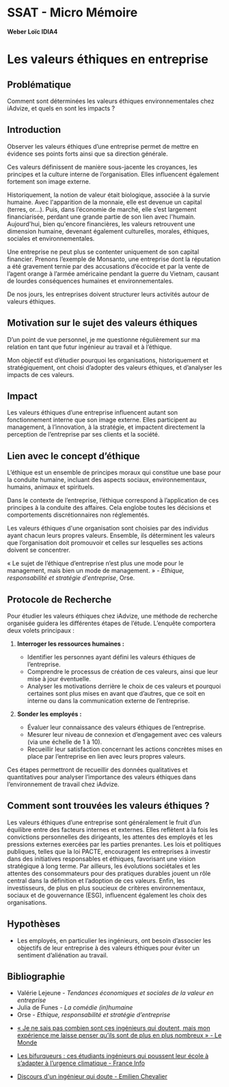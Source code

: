 # SSAT - Micro Mémoire

**Weber Loïc IDIA4**

# Les valeurs éthiques en entreprise

## Problématique

Comment sont déterminées les valeurs éthiques environnementales chez iAdvize, et quels en sont les impacts ?

## Introduction

Observer les valeurs éthiques d’une entreprise permet de mettre en évidence ses points forts ainsi que sa direction générale.

Ces valeurs définissent de manière sous-jacente les croyances, les principes et la culture interne de l’organisation. Elles influencent également fortement son image externe.

Historiquement, la notion de valeur était biologique, associée à la survie humaine. Avec l'apparition de la monnaie, elle est devenue un capital (terres, or…). Puis, dans l’économie de marché, elle s’est largement financiarisée, perdant une grande partie de son lien avec l'humain. Aujourd'hui, bien qu'encore financières, les valeurs retrouvent une dimension humaine, devenant également culturelles, morales, éthiques, sociales et environnementales.

Une entreprise ne peut plus se contenter uniquement de son capital financier. Prenons l’exemple de Monsanto, une entreprise dont la réputation a été gravement ternie par des accusations d’écocide et par la vente de l’agent orange à l’armée américaine pendant la guerre du Vietnam, causant de lourdes conséquences humaines et environnementales.

De nos jours, les entreprises doivent structurer leurs activités autour de valeurs éthiques.

## Motivation sur le sujet des valeurs éthiques

D’un point de vue personnel, je me questionne régulièrement sur ma relation en tant que futur ingénieur au travail et à l’éthique.

Mon objectif est d’étudier pourquoi les organisations, historiquement et stratégiquement, ont choisi d’adopter des valeurs éthiques, et d’analyser les impacts de ces valeurs.

## Impact

Les valeurs éthiques d’une entreprise influencent autant son fonctionnement interne que son image externe. Elles participent au management, à l’innovation, à la stratégie, et impactent directement la perception de l’entreprise par ses clients et la société.

## Lien avec le concept d’éthique

L’éthique est un ensemble de principes moraux qui constitue une base pour la conduite humaine, incluant des aspects sociaux, environnementaux, humains, animaux et spirituels.

Dans le contexte de l’entreprise, l’éthique correspond à l’application de ces principes à la conduite des affaires. Cela englobe toutes les décisions et comportements discrétionnaires non réglementés.

Les valeurs éthiques d'une organisation sont choisies par des individus ayant chacun leurs propres valeurs. Ensemble, ils déterminent les valeurs que l’organisation doit promouvoir et celles sur lesquelles ses actions doivent se concentrer.

« Le sujet de l’éthique d’entreprise n’est plus une mode pour le management, mais bien un mode de management. » - *Ethique, responsabilité et stratégie d'entreprise*, Orse.

## Protocole de Recherche

Pour étudier les valeurs éthiques chez iAdvize, une méthode de recherche organisée guidera les différentes étapes de l’étude. L’enquête comportera deux volets principaux :

1. **Interroger les ressources humaines :**

   - Identifier les personnes ayant défini les valeurs éthiques de l’entreprise.
   - Comprendre le processus de création de ces valeurs, ainsi que leur mise à jour éventuelle.
   - Analyser les motivations derrière le choix de ces valeurs et pourquoi certaines sont plus mises en avant que d’autres, que ce soit en interne ou dans la communication externe de l’entreprise.

2. **Sonder les employés :**

   - Évaluer leur connaissance des valeurs éthiques de l’entreprise.
   - Mesurer leur niveau de connexion et d’engagement avec ces valeurs (via une échelle de 1 à 10).
   - Recueillir leur satisfaction concernant les actions concrètes mises en place par l’entreprise en lien avec leurs propres valeurs.

Ces étapes permettront de recueillir des données qualitatives et quantitatives pour analyser l’importance des valeurs éthiques dans l’environnement de travail chez iAdvize.

## Comment sont trouvées les valeurs éthiques ?

Les valeurs éthiques d’une entreprise sont généralement le fruit d’un équilibre entre des facteurs internes et externes. Elles reflètent à la fois les convictions personnelles des dirigeants, les attentes des employés et les pressions externes exercées par les parties prenantes. Les lois et politiques publiques, telles que la loi PACTE, encouragent les entreprises à investir dans des initiatives responsables et éthiques, favorisant une vision stratégique à long terme. Par ailleurs, les évolutions sociétales et les attentes des consommateurs pour des pratiques durables jouent un rôle central dans la définition et l’adoption de ces valeurs. Enfin, les investisseurs, de plus en plus soucieux de critères environnementaux, sociaux et de gouvernance (ESG), influencent également les choix des organisations.

## Hypothèses

- Les employés, en particulier les ingénieurs, ont besoin d’associer les objectifs de leur entreprise à des valeurs éthiques pour éviter un sentiment d’aliénation au travail.

## Bibliographie

- Valérie Lejeune - *Tendances économiques et sociales de la valeur en entreprise*
- Julia de Funes - *La comédie (in)humaine*
- Orse - *Ethique, responsabilité et stratégie d’entreprise*

* [« Je ne sais pas combien sont ces ingénieurs qui doutent, mais mon expérience me laisse penser qu’ils sont de plus en plus nombreux » - Le Monde](https://www.lemonde.fr/campus/article/2023/06/19/je-ne-sais-pas-combien-sont-ces-ingenieurs-qui-doutent-mais-mon-experience-me-laisse-penser-qu-ils-sont-de-plus-en-plus-nombreux_6178318_4401467.html)

* [Les bifurqueurs : ces étudiants ingénieurs qui poussent leur école à s’adapter à l’urgence climatique - France Info](https://www.radiofrance.fr/franceinfo/podcasts/les-documents-franceinfo/les-bifurqueurs-ces-etudiants-ingenieurs-qui-poussent-leur-ecole-a-s-adapter-a-l-urgence-climatique-2776641)

* [Discours d'un ingénieur qui doute - Emilien Chevalier](https://www.youtube.com/watch?v=OoUwfJuwPX8)

